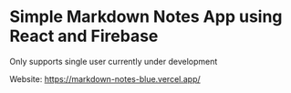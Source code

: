 # Simple Markdown Notes App using React and Firebase
Only supports single user currently under development

Website: https://markdown-notes-blue.vercel.app/